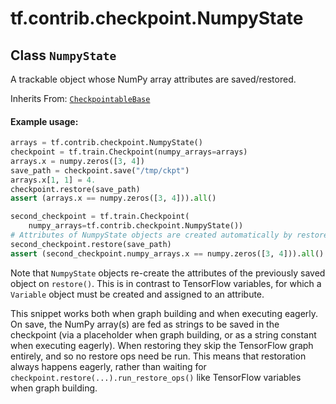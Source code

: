 <div itemscope itemtype="http://developers.google.com/ReferenceObject">
<meta itemprop="name" content="tf.contrib.checkpoint.NumpyState" />
<meta itemprop="path" content="Stable" />
</div>

# tf.contrib.checkpoint.NumpyState

## Class `NumpyState`

A trackable object whose NumPy array attributes are saved/restored.

Inherits From: [`CheckpointableBase`](../../../tf/contrib/checkpoint/CheckpointableBase.md)

<!-- Placeholder for "Used in" -->


#### Example usage:



```python
arrays = tf.contrib.checkpoint.NumpyState()
checkpoint = tf.train.Checkpoint(numpy_arrays=arrays)
arrays.x = numpy.zeros([3, 4])
save_path = checkpoint.save("/tmp/ckpt")
arrays.x[1, 1] = 4.
checkpoint.restore(save_path)
assert (arrays.x == numpy.zeros([3, 4])).all()

second_checkpoint = tf.train.Checkpoint(
    numpy_arrays=tf.contrib.checkpoint.NumpyState())
# Attributes of NumpyState objects are created automatically by restore()
second_checkpoint.restore(save_path)
assert (second_checkpoint.numpy_arrays.x == numpy.zeros([3, 4])).all()
```

Note that `NumpyState` objects re-create the attributes of the previously
saved object on `restore()`. This is in contrast to TensorFlow variables, for
which a `Variable` object must be created and assigned to an attribute.

This snippet works both when graph building and when executing eagerly. On
save, the NumPy array(s) are fed as strings to be saved in the checkpoint (via
a placeholder when graph building, or as a string constant when executing
eagerly). When restoring they skip the TensorFlow graph entirely, and so no
restore ops need be run. This means that restoration always happens eagerly,
rather than waiting for `checkpoint.restore(...).run_restore_ops()` like
TensorFlow variables when graph building.

